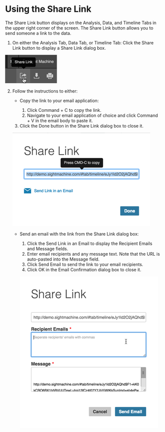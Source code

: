# Using the Share Link
 The Share Link button displays on the Analysis, Data, and Timeline Tabs in the upper right corner of the screen. The Share Link button allows you to send someone a link to the data.
 
 1. On either the Analysis Tab, Data Tab, or Timeline Tab: Click the Share Link button to display a Share Link dialog box. 

  ![](ShareLink.png)

 2. Follow the instructions to either: 
    
    * Copy the link to your email application:
     
      1. Click Command + C to copy the link.
      2. Navigate to your email application of choice and click Command + V in the email body to paste it.
     3. Click the Done button in the Share Link dialog box to close it.
     
       ![](ShareLinkPopup.png)
     
    
    * Send an email with the link from the Share Link dialog box:
     
       1. Click the Send Link in an Email to display the Recipient Emails and Message fields.
       2. Enter email recipients and any message text. Note that the URL is auto-pasted into the Message field.  
       3. Click Send Email to send the link to your email recipients.
       4. Click OK in the Email Confirmation dialog box to close it.
       
       ![](ShareLinkEmail.png)
  
     
     
     
     
 